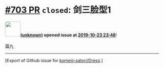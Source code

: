 # [\#703 PR](https://github.com/komeiji-satori/Dress/pull/703) `closed`: 剑三脸型1

#### <img src="(unknown)" width="50">[(unknown)]((unknown)) opened issue at [2019-10-23 23:48](https://github.com/komeiji-satori/Dress/pull/703):

霜九




-------------------------------------------------------------------------------



[Export of Github issue for [komeiji-satori/Dress](https://github.com/komeiji-satori/Dress).]
